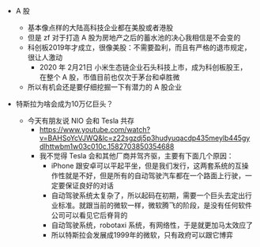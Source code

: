 - A 股
  - 基本像点样的大陆高科技企业都在美股或者港股
  - 但是 zf 对于打造 A 股为房地产之后的蓄水池的决心我相信是不会变的
  - 科创板2019年才成立，很像美股：不需要盈利，而且有严格的退市规定，很让人激动
    - 2020 年 2月21日 小米生态链企业石头科技上市，成为科创板股王，在整个 A 股，市值目前也仅次于茅台和卓胜微 
  - 所以有机会还是要仔细挖掘一下有潜力的 A 股企业

- 特斯拉为啥会成为10万亿巨头？
  - 今天有朋友说 NIO 会和 Tesla 共存
    - https://www.youtube.com/watch?v=BAHSoYcVJWQ&lc=z22sgzdj5p3hudyuqacdp435meylb445gydlhttwbm1w03c010c.1582703850354688
    - 我不觉得 Tesla 会和其他厂商并驾齐驱，主要有下面几个原因：
      - iPhone 跟安卓可以平起平坐，但是我们发行，这两套系统的互操作性就是不好，但是所有的自动驾驶汽车都在一个路面上行驶，一定要保证良好的对话
      - 自动驾驶系统太复杂了，所以起码在初期，需要一个巨头去定出行业标准。就跟当前的微软一样，微软腾飞的阶段，是没有任何软件公司可以看见它后脊背的
      - 自动驾驶系统，robotaxi 系统，有网络性，于是就更加马太效应了
      - 所以特斯拉会发展成1999年的微软，只有政府可以跟它博弈
